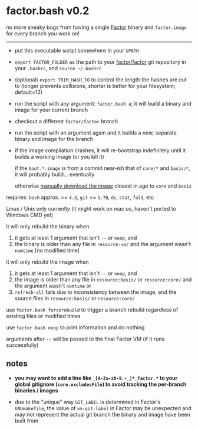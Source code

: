 # factor.bash v0.2

no more sneaky bugs from having a single [Factor](https://github.com/factor/factor) binary and `factor.image` for every branch you work on!

---

* put this executable script somewhere in your `$PATH`

* `export FACTOR_FOLDER` as the path to your [factor/factor](https://github.com/factor/factor) git repository in your `.bashrc`, and `source ~/.bashrc`

* (optional) `export TRIM_HASH_TO` to control the length the hashes are cut to (longer prevents collisions, shorter is better for your filesystem; default=12)

* run the script with any argument: `factor.bash a`; it will build a binary and image for your current branch

* checkout a different `factor/factor` branch

* run the script with an argument again and it builds a new, separate binary and image for the branch

* if the image compilation crashes, it will re-bootstrap indefinitely until it builds a working image (or you kill it)

  if the `boot.*.image` is from a commit near-ish that of `core/*` and `basis/*`, it will probably build... eventually

  otherwise [manually download the image](https://downloads.factorcode.org/images/build) closest in age to `core` and `basis`

requires: `bash` approx. >= `4.3`, `git` >= `1.78`, `dc`, `stat`, `fold`, etc

Linux / Unix only currently (it might work on mac os, haven't ported to Windows CMD yet)

it will only rebuild the binary when

1. it gets at least 1 argument that isn't `--` or `noop`, and
2. the binary is older than any file in `resource:vm/` and the argument wasn't `nomtime` [no modified time]

it will only rebuild the image when

1. it gets at least 1 argument that isn't `--` or `noop`, and
2. the image is older than any file in `resource:basis/` or `resource:core/` and the argument wasn't `nomtime` or
3. `refresh-all` fails due to inconsistency between the image, and the source files in `resource:basis/` or `resource:core/`

use `factor.bash forcerebuild` to trigger a branch rebuild regardless of existing files or modified times

use `factor.bash noop` to print information and do nothing

arguments after `--` will be passed to the final Factor VM (if it runs successfully)

## notes

* **you may want to add a line like `_[A-Za-z0-9.-_]*_factor.*` to your global gitignore (`core.excludesFile`) to avoid tracking the per-branch binaries / images**

* due to the "unique" way `GIT_LABEL` is determined in Factor's `GNUmakefile`, the value of `vm-git-label` in Factor may be unexpected and may not represent the actual git branch the binary and image have been built from
